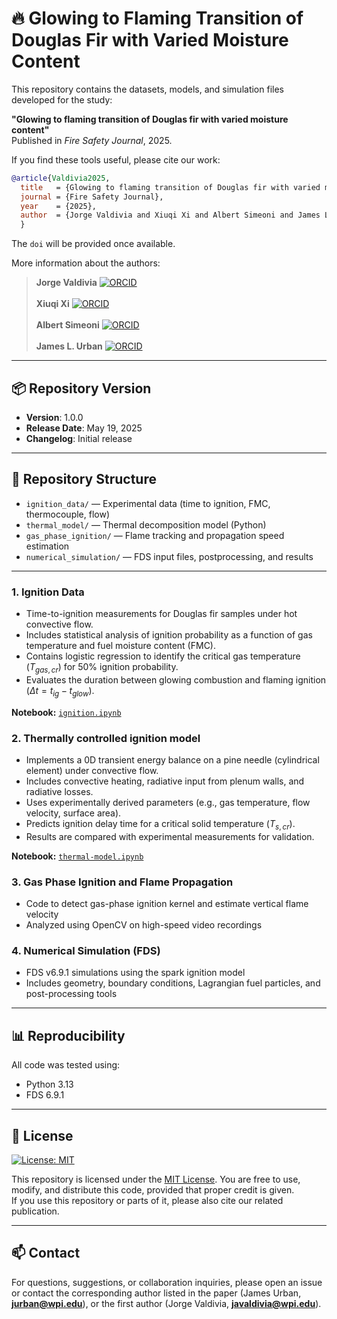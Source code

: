 # 🔥 Glowing to Flaming Transition of Douglas Fir with Varied Moisture Content

This repository contains the datasets, models, and simulation files developed for the study:

**"Glowing to flaming transition of Douglas fir with varied moisture content"**  
Published in *Fire Safety Journal*, 2025.

If you find these tools useful, please cite our work:

```bibtex
@article{Valdivia2025,
  title   = {Glowing to flaming transition of Douglas fir with varied moisture content [manuscript accepted for publication]},
  journal = {Fire Safety Journal},
  year    = {2025},
  author  = {Jorge Valdivia and Xiuqi Xi and Albert Simeoni and James L. Urban}
  }
```

The `doi` will be provided once available.

More information about the authors:  
> **Jorge Valdivia** [![ORCID](https://img.shields.io/badge/ORCID-0009--0003--4251--1108-a6ce39?logo=orcid&style=flat-square)](https://orcid.org/0009-0003-4251-1108) <br>  
> **Xiuqi Xi** [![ORCID](https://img.shields.io/badge/ORCID-0000--0003--3245--232X-a6ce39?logo=orcid&style=flat-square)](https://orcid.org/0000-0003-3245-232X) <br>  
> **Albert Simeoni** [![ORCID](https://img.shields.io/badge/ORCID-0000--0002--5497--3794-a6ce39?logo=orcid&style=flat-square)](https://orcid.org/0000-0002-5497-3794) <br>  
> **James L. Urban** [![ORCID](https://img.shields.io/badge/ORCID-0000--0002--2476--8212-a6ce39?logo=orcid&style=flat-square)](https://orcid.org/0000-0002-2476-8212) <br>  


---

## 📦 Repository Version

- **Version**: 1.0.0  
- **Release Date**: May 19, 2025  
- **Changelog**: Initial release

---

## 📁 Repository Structure

- `ignition_data/` — Experimental data (time to ignition, FMC, thermocouple, flow)
- `thermal_model/` — Thermal decomposition model (Python)
- `gas_phase_ignition/` — Flame tracking and propagation speed estimation
- `numerical_simulation/` — FDS input files, postprocessing, and results

---

### 1. Ignition Data

- Time-to-ignition measurements for Douglas fir samples under hot convective flow.
- Includes statistical analysis of ignition probability as a function of gas temperature and fuel moisture content (FMC).
- Contains logistic regression to identify the critical gas temperature ($T_{gas,cr}$) for 50% ignition probability.
- Evaluates the duration between glowing combustion and flaming ignition ($\Delta t = t_{ig} - t_{glow}$).

**Notebook:** [`ignition.ipynb`](ignition.ipynb)

### 2. Thermally controlled ignition model

- Implements a 0D transient energy balance on a pine needle (cylindrical element) under convective flow.
- Includes convective heating, radiative input from plenum walls, and radiative losses.
- Uses experimentally derived parameters (e.g., gas temperature, flow velocity, surface area).
- Predicts ignition delay time for a critical solid temperature ($T_{s,cr}$).
- Results are compared with experimental measurements for validation.

**Notebook:** [`thermal-model.ipynb`](thermal-model.ipynb)

### 3. Gas Phase Ignition and Flame Propagation

- Code to detect gas-phase ignition kernel and estimate vertical flame velocity
- Analyzed using OpenCV on high-speed video recordings

### 4. Numerical Simulation (FDS)

- FDS v6.9.1 simulations using the spark ignition model
- Includes geometry, boundary conditions, Lagrangian fuel particles, and post-processing tools


---

## 📊 Reproducibility

All code was tested using:
- Python 3.13
- FDS 6.9.1

---

## 📄 License

[![License: MIT](https://img.shields.io/badge/License-MIT-yellow.svg)](LICENSE)

This repository is licensed under the [MIT License](LICENSE).
You are free to use, modify, and distribute this code, provided that proper credit is given.  
If you use this repository or parts of it, please also cite our related publication.

---

## 📫 Contact

For questions, suggestions, or collaboration inquiries, please open an issue or contact the corresponding author listed in the paper (James Urban, [**jurban@wpi.edu**](mailto:jurban@wpi.edu)), or the first author (Jorge Valdivia, [**javaldivia@wpi.edu**](mailto:javaldivia@wpi.edu)).
